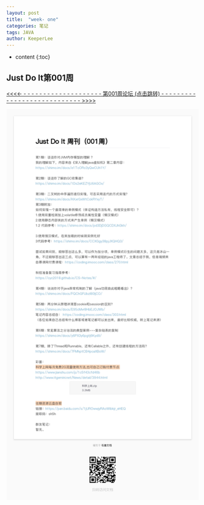 ```yaml
---
layout: post
title:  "week- one"
categories: 笔记
tags: JAVA
author: KeeperLee
---
```

* content
{:toc}
## Just Do It第001周




>
[ <<<<- - - - - - - -  - - - - - - -  - - - - - - 第001周论坛 (点击跳转)  - -  - - - - - - - - - - - - - - - - - - - - - - - - - - >>>>](https://shimo.im/docs/C8v9TJvpckVdxGHY/)




![嘻嘻嘻](/images/knowledge/0001.jpg)


